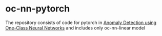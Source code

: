 # oc-nn-pytorch

The repository consists of code for pytorch in [Anomaly Detection using One-Class Neural Networks](https://arxiv.org/abs/1802.06360) and includes only oc-nn-linear model
